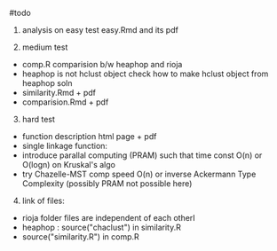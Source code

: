 #todo

1) analysis on easy test easy.Rmd and its pdf

2) medium test
* comp.R comparision b/w heaphop and rioja
* heaphop is not hclust object check how to make hclust object from heaphop soln
* similarity.Rmd + pdf
* comparision.Rmd + pdf


3) hard test
* function description html page + pdf
* single linkage function:
* introduce parallal computing (PRAM) such that time const O(n) or O(logn) on Kruskal's algo
* try Chazelle-MST comp speed O(n) or inverse Ackermann Type Complexity (possibly PRAM not possible here)

4) link of files: 
* rioja folder files are independent of each otherI
* heaphop : source("chaclust") in similarity.R
* source("similarity.R") in comp.R
